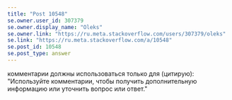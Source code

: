```yaml
---
title: "Post 10548"
se.owner.user_id: 307379
se.owner.display_name: "Oleks"
se.owner.link: "https://ru.meta.stackoverflow.com/users/307379/oleks"
se.link: "https://ru.meta.stackoverflow.com/a/10548"
se.post_id: 10548
se.post_type: answer
---
```

<p>комментарии должны использоваться только для (цитирую): &quot;Используйте комментарии, чтобы получить дополнительную информацию или уточнить вопрос или ответ.&quot;</p>
